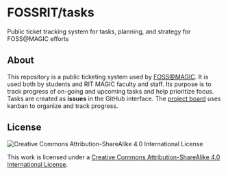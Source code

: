 FOSSRIT/tasks
=============

Public ticket tracking system for tasks, planning, and strategy for FOSS@MAGIC efforts


## About

This repository is a public ticketing system used by [FOSS@MAGIC](http://foss.rit.edu).
It is used both by students and RIT MAGIC faculty and staff.
Its purpose is to track progress of on-going and upcoming tasks and help prioritize focus.
Tasks are created as **issues** in the GitHub interface.
The [project board](https://github.com/orgs/FOSSRIT/projects/1?fullscreen=true) uses kanban to organize and track progress.


## License

![Creative Commons Attribution-ShareAlike 4.0 International License](https://i.creativecommons.org/l/by-sa/4.0/88x31.png)

This work is licensed under a [Creative Commons Attribution-ShareAlike 4.0 International License](http://creativecommons.org/licenses/by-sa/4.0/).

